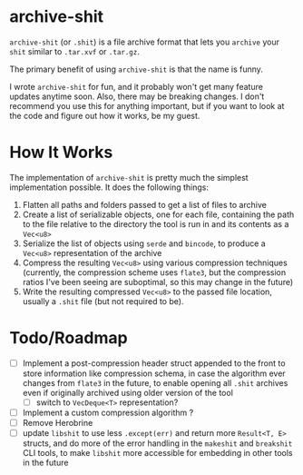 # archive-shit
`archive-shit` (or `.shit`) is a file archive format that lets you `archive` your `shit` similar to `.tar.xvf` or `.tar.gz`.

The primary benefit of using `archive-shit` is that the name is funny. 

I wrote `archive-shit` for fun, and it probably won't get many feature updates anytime soon. Also, there may be breaking changes. 
I don't recommend you use this for anything important, but if you want to look at the code and figure out how it works, be my guest. 

# How It Works
The implementation of `archive-shit` is pretty much the simplest implementation possible. It does the following things: 
1. Flatten all paths and folders passed to get a list of files to archive
2. Create a list of serializable objects, one for each file, containing the path to the file relative to the directory the tool is run in and its contents as a `Vec<u8>`
3. Serialize the list of objects using `serde` and `bincode`, to produce a `Vec<u8>` representation of the archive
4. Compress the resulting `Vec<u8>` using various compression techniques (currently, the compression scheme uses `flate3`, but the compression ratios I've been seeing are suboptimal, so this may change in the future)
5. Write the resulting compressed `Vec<u8>` to the passed file location, usually a `.shit` file (but not required to be). 

# Todo/Roadmap
- [ ] Implement a post-compression header struct appended to the front to store information like compression schema, in case the algorithm ever changes from `flate3` in the future, to enable opening all `.shit` archives even if originally archived using older version of the tool
    - [ ] switch to `VecDeque<T>` representation?
- [ ] Implement a custom compression algorithm ?
- [ ] Remove Herobrine
- [ ] update `libshit` to use less `.except(err)` and return more `Result<T, E>` structs, and do more of the error handling in the `makeshit` and `breakshit` CLI tools, to make `libshit` more accessible for embedding in other tools in the future
